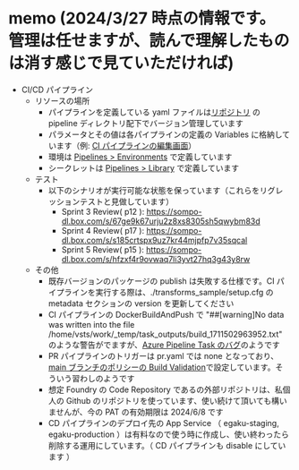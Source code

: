 # memo (2024/3/27 時点の情報です。管理は任せますが、読んで理解したものは消す感じで見ていただければ)
- CI/CD パイプライン
  - リソースの場所
    - パイプラインを定義している yaml ファイルは[リポジトリ](https://dev.azure.com/Japan-Apps-and-Infra/_git/SOMPO-HD-DevOps) の pipeline ディレクトリ配下でバージョン管理しています
    - パラメータとその値は各パイプラインの定義の Variables に格納しています（例: [CI パイプラインの編集画面](https://dev.azure.com/Japan-Apps-and-Infra/SOMPO-HD-DevOps/_apps/hub/ms.vss-build-web.ci-designer-hub?pipelineId=10&branch=main)）
    - 環境は [Pipelines > Environments](https://dev.azure.com/Japan-Apps-and-Infra/SOMPO-HD-DevOps/_environments) で定義しています
    - シークレットは [Pipelines > Library](https://dev.azure.com/Japan-Apps-and-Infra/SOMPO-HD-DevOps/_library?itemType=VariableGroups) で定義しています
  - テスト
    - 以下のシナリオが実行可能な状態を保っています（これらをリグレッションテストと見做しています）
      - Sprint 3 Review( p12 ): https://sompo-dl.box.com/s/67ge9k67urju2z8xs8305sh5qwybm83d
      - Sprint 4 Review( p17 ): https://sompo-dl.box.com/s/s185crtspx9uz7kr44mjpfp7v35sqcal
      - Sprint 5 Review( p15 ): https://sompo-dl.box.com/s/hfzxf4r9ovwaq7li3yvt27hq3g43y8rw
  - その他
    - 既存バージョンのパッケージの publish は失敗する仕様です。CI パイプラインを実行する際は、./transforms_sample/setup.cfg の metadata セクションの version を更新してください
    - CI パイプラインの DockerBuildAndPush で "##[warning]No data was written into the file /home/vsts/work/_temp/task_outputs/build_1711502963952.txt" のような警告がでますが、[Azure Pipeline Task のバグ](https://github.com/microsoft/azure-pipelines-tasks/issues/17893)のようです
    - PR パイプラインのトリガーは pr.yaml では none となっており、[main ブランチのポリシーの Build Validation](https://dev.azure.com/Japan-Apps-and-Infra/SOMPO-HD-DevOps/_settings/repositories?_a=policiesMid&repo=88b5906d-723f-4860-8785-d7c145770d64&refs=refs/heads/main)で設定しています。そういう習わしのようです
    - 想定 Foundry の Code Repository であるの外部リポジトリは、私個人の Github のリポジトリを使っています、使い続けて頂いても構いませんが、今の PAT の有効期限は 2024/6/8 です
    - CD パイプラインのデプロイ先の App Service （ egaku-staging, egaku-production ）は有料なので使う時に作成し、使い終わったら削除する運用にしています。（ CD パイプラインも disable にしています ）
